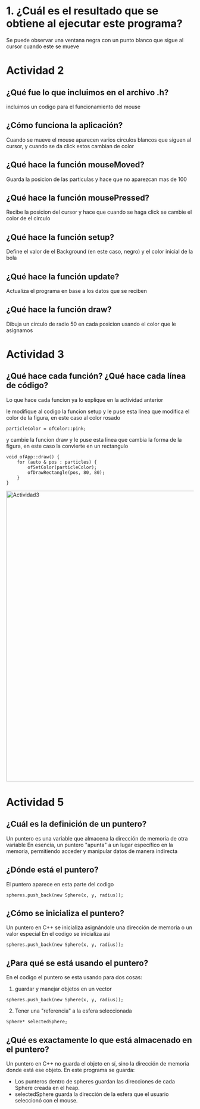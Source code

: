 # 1. ¿Cuál es el resultado que se obtiene al ejecutar este programa?
 Se puede observar una ventana negra con un punto blanco que sigue al cursor cuando este se mueve 

# Actividad 2

## ¿Qué fue lo que incluimos en el archivo .h?
incluimos un codigo para el funcionamiento del mouse 

## ¿Cómo funciona la aplicación?
Cuando se mueve el mouse aparecen varios circulos blancos que siguen al cursor, y cuando se da click estos cambian de color 

## ¿Qué hace la función mouseMoved?
Guarda la posicion de las particulas y hace que no aparezcan mas de 100 

## ¿Qué hace la función mousePressed?
Recibe la posicion del cursor y hace que cuando se haga click se cambie el color de el circulo 

## ¿Qué hace la función setup?
Define el valor de el Background (en este caso, negro) y el color inicial de la bola 

## ¿Qué hace la función update?
Actualiza el programa en base a los datos que se reciben

## ¿Qué hace la función draw?
Dibuja un circulo de radio 50 en cada posicion usando el color que le asignamos 

# Actividad 3
## ¿Qué hace cada función? ¿Qué hace cada línea de código?
Lo que hace cada funcion ya lo explique en la actividad anterior

le modifique al codigo la funcion setup y le puse esta linea que modifica el color de la figura, en este caso al color rosado

`particleColor = ofColor::pink;`

y cambie la funcion draw y le puse esta linea que cambia la forma de la figura, en este caso la convierte en un rectangulo

```
void ofApp::draw() {
    for (auto & pos : particles) {
        ofSetColor(particleColor);
        ofDrawRectangle(pos, 80, 80);
    }
}
```
<img width="1036" height="781" alt="Actividad3" src="https://github.com/user-attachments/assets/797e93cd-1823-4262-a2f1-ef179b87df80" />

# Actividad 5
## ¿Cuál es la definición de un puntero?
Un puntero es una variable que almacena la dirección de memoria de otra variable
En esencia, un puntero "apunta" a un lugar específico en la memoria, permitiendo acceder y manipular datos de manera indirecta

## ¿Dónde está el puntero?
El puntero aparece en esta parte del codigo 
```
spheres.push_back(new Sphere(x, y, radius));
```

## ¿Cómo se inicializa el puntero?
Un puntero en C++ se inicializa asignándole una dirección de memoria o un valor especial 
En el codigo se inicializa asi

```
spheres.push_back(new Sphere(x, y, radius));
```
## ¿Para qué se está usando el puntero?
En el codigo el puntero se esta usando para dos cosas: 

1.  guardar y manejar objetos en un vector
   
```
spheres.push_back(new Sphere(x, y, radius));
```

2. Tener una "referencia" a la esfera seleccionada

```
Sphere* selectedSphere;
```

## ¿Qué es exactamente lo que está almacenado en el puntero?
Un puntero en C++ no guarda el objeto en sí, sino la dirección de memoria donde está ese objeto.
En este programa se guarda: 
- Los punteros dentro de spheres guardan las direcciones de cada Sphere creada en el heap.
- selectedSphere guarda la dirección de la esfera que el usuario seleccionó con el mouse.


